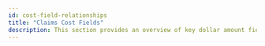 ```yaml
---
id: cost-field-relationships
title: "Claims Cost Fields"
description: This section provides an overview of key dollar amount fields typically found in claims data sources, and how they can be interpreted. 
---
```

